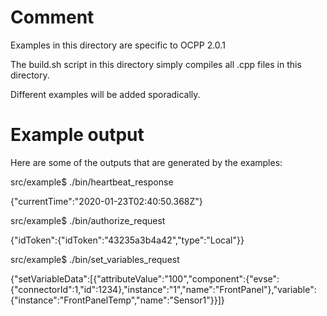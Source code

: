 # Comment

Examples in this directory are specific to OCPP 2.0.1

The build.sh script in this directory simply compiles all .cpp files in this directory.

Different examples will be added sporadically.


# Example output

Here are some of the outputs that are generated by the examples:

src/example$ ./bin/heartbeat_response 

{"currentTime":"2020-01-23T02:40:50.368Z"}

src/example$ ./bin/authorize_request 

{"idToken":{"idToken":"43235a3b4a42","type":"Local"}}

src/example$ ./bin/set_variables_request 

{"setVariableData":[{"attributeValue":"100","component":{"evse":{"connectorId":1,"id":1234},"instance":"1","name":"FrontPanel"},"variable":{"instance":"FrontPanelTemp","name":"Sensor1"}}]}

